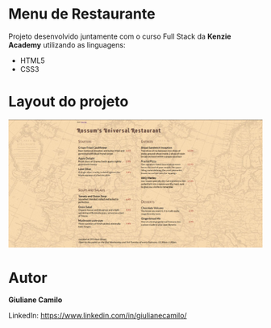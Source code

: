 # Menu de Restaurante

Projeto desenvolvido juntamente com o curso Full Stack da **Kenzie Academy** utilizando as linguagens:

- HTML5
- CSS3
  
# Layout do projeto

![Menu restaurante](src/img/Menu%20restaurante.jpg)

# Autor

**Giuliane Camilo**

LinkedIn: https://www.linkedin.com/in/giulianecamilo/
